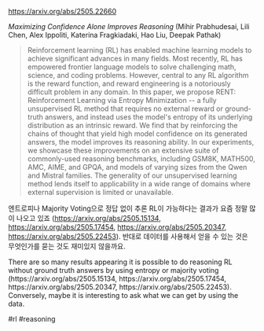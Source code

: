 https://arxiv.org/abs/2505.22660

*Maximizing Confidence Alone Improves Reasoning* (Mihir Prabhudesai, Lili Chen, Alex Ippoliti, Katerina Fragkiadaki, Hao Liu, Deepak Pathak)

> Reinforcement learning (RL) has enabled machine learning models to achieve significant advances in many fields. Most recently, RL has empowered frontier language models to solve challenging math, science, and coding problems. However, central to any RL algorithm is the reward function, and reward engineering is a notoriously difficult problem in any domain. In this paper, we propose RENT: Reinforcement Learning via Entropy Minimization -- a fully unsupervised RL method that requires no external reward or ground-truth answers, and instead uses the model's entropy of its underlying distribution as an intrinsic reward. We find that by reinforcing the chains of thought that yield high model confidence on its generated answers, the model improves its reasoning ability. In our experiments, we showcase these improvements on an extensive suite of commonly-used reasoning benchmarks, including GSM8K, MATH500, AMC, AIME, and GPQA, and models of varying sizes from the Qwen and Mistral families. The generality of our unsupervised learning method lends itself to applicability in a wide range of domains where external supervision is limited or unavailable.

엔트로피나 Majority Voting으로 정답 없이 추론 RL이 가능하다는 결과가 요즘 정말 많이 나오고 있죠 (https://arxiv.org/abs/2505.15134, https://arxiv.org/abs/2505.17454, https://arxiv.org/abs/2505.20347, https://arxiv.org/abs/2505.22453). 반대로 데이터를 사용해서 얻을 수 있는 것은 무엇인가를 묻는 것도 재미있지 않을까요.

<english>
There are so many results appearing it is possible to do reasoning RL without ground truth answers by using entropy or majority voting (https://arxiv.org/abs/2505.15134, https://arxiv.org/abs/2505.17454, https://arxiv.org/abs/2505.20347, https://arxiv.org/abs/2505.22453). Conversely, maybe it is interesting to ask what we can get by using the data.
</english>

#rl #reasoning 